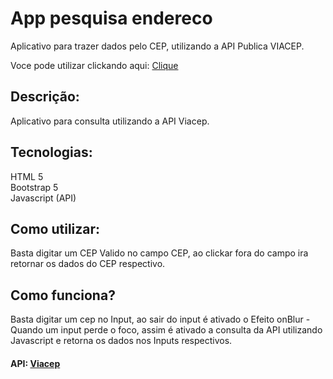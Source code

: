 # App pesquisa endereco
Aplicativo para trazer dados pelo CEP, utilizando a API Publica VIACEP.

Voce pode utilizar clickando aqui: [Clique](https://guilhermesdb.github.io/app_pesquisa_endereco/)

## Descrição:  
Aplicativo para consulta utilizando a API Viacep.

## Tecnologias:  
HTML 5   
Bootstrap 5  
Javascript (API)  


## Como utilizar:  
Basta digitar um CEP Valido no campo CEP, ao clickar fora do campo ira retornar os dados do CEP respectivo.

## Como funciona?
Basta digitar um cep no Input, ao sair do input é ativado o Efeito onBlur - Quando um input perde o foco, assim é ativado a consulta da API utilizando Javascript e retorna os dados nos Inputs respectivos.

#### API: [Viacep](https://viacep.com.br/)
